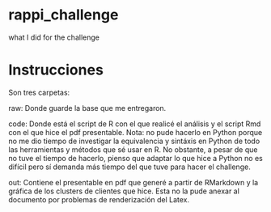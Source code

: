 # rappi_challenge
what I did for the challenge

# Instrucciones

Son tres carpetas: 

raw: Donde guarde la base que me entregaron.

code: Donde está el script de R con el que realicé el análisis y el script Rmd con el que hice el pdf presentable. Nota: no pude hacerlo en Python porque no me dio tiempo de investigar la equivalencia y sintáxis en Python de todo las herramientas y métodos que sé usar en R. No obstante, a pesar de que no tuve el tiempo de hacerlo, pienso que adaptar lo que hice a Python no es difícil pero sí demanda más tiempo del que tuve para hacer el challenge.

out: Contiene el presentable en pdf que generé a partir de RMarkdown y la gráfica de los clusters de clientes que hice. Esta no la pude anexar al documento por problemas de renderización del Latex. 

